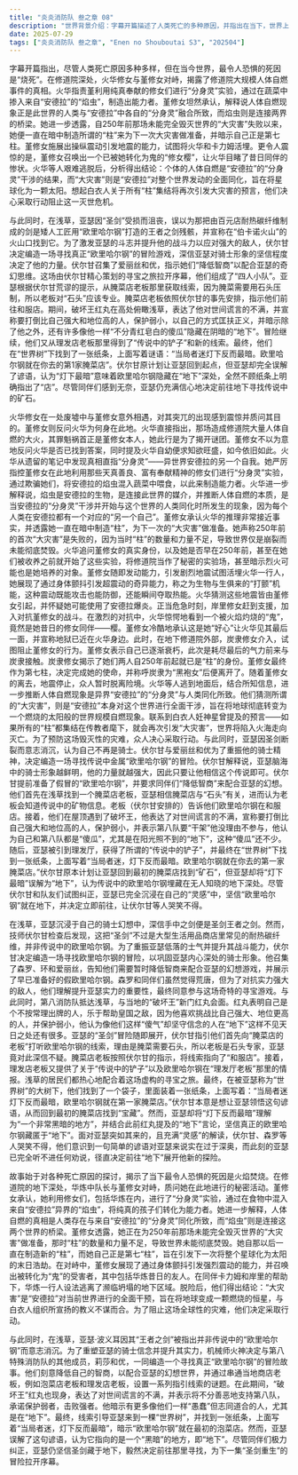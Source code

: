 ```yaml
---
title: "炎炎消防队 叁之章 08"
description: "世界背景介绍：字幕开篇描述了人类死亡的多种原因，并指出在当下，世界上最令人恐惧的死因是“烧死”。修女堇的真相揭露，火华与堇修女的对峙：火华修女在某处废墟中与堇修女相遇，对堇修女的出现感到惊讶并质问其目的。堇修女反问火华为何出现在此地。火华质问堇修女是否早知此地，并直接指出那场大火的罪魁祸首就是堇修女，来到这里是为了寻找答案。堇修女则反问火华是否已找到答案。修女堇的真相揭露，“分身灵”与焰虫实验：火华从遗留的笔记中得知答案是“分身灵”。她指控堇修女在此处利用纯真无邪的修女们进行“分身灵”实验，通过欺骗这些富有牺牲精神的孩子来制造能力者，具体做法是将安德拉的焰虫混入蔬菜中喂给她们。火华解释道，焰虫是安德拉的生物，是通往此世界的桥梁。她推断人体自燃现象的真相是，当安德拉的“分身灵”干涉并开始与这个世界的人类同化时所发生的现象，因为每个存在于世的人，在安德拉都有一个“另一个自己”。修女堇的真相揭露，堇修女的身份与“大灾害”计划：堇修女承认火华的推理接近正确答案。她透露，她一直在秘密制造“柱”，为下一次“大灾害”做准备，并声称第一次“大灾害”（250年前）是一场失败，因为“柱”的数量和力量不足，导致世界崩裂但未彻底燃烧殆尽。火华质问堇修女的真实身份，以及她是否从250年前，甚至在她们被收养之前就开始了这些实验，将修道院作为实验场。修女堇的真相揭露，堇修女的能力与“柱”的集结：堇修女发动能力，引发强烈地震试图活埋火华等人。她展现出通过颤抖引发超震动的能力，并称其为生物与生俱来的“打颤”机能。火华猜测这些地震也是堇修女引起的，并怀疑她可能使用了安德拉爆炎。随后，岸里修女赶来支援，帮助火华等人对抗堇修女。修女堇的真相揭露，昔日修女变为鬼：在对抗中，火华看到了一个被火焰灼烧的“鬼”，是她过去认识的修女——樱。堇修女承认这是她好心让火华见最后一面，并说地狱已近在火华身边。修女堇的真相揭露，逃离地下修道院：在外部的炭隶修女介入，试图阻止堇修女的行为。堇修女表示她已逐渐腐朽，此次是使尽最后力气来与炭隶接触。炭隶修女透露她和堇修女从250年前就已成为“柱”。堇修女最终作为第七柱，决定完成她的职责，并称呼炭隶为“黑袍女”。随着堇修女的离开，地震停止，众人暂时脱险。修女堇的真相揭露，人体自燃与“大灾害”的真解：火华等人逃到地面后，进一步推断人体自燃现象是异界“安德拉”的“分身灵”与人类同化所致。他们猜测“大灾害”则是“安德拉”本身对世界整体进行干涉，将地球变成太阳的世界规模自燃现象。联系到白衣人妊神星曾说过的话——若所有“柱”都集结到传教者旗下，就会再次引发“大灾害”，世界将陷入火海灭亡。为了预防这场灾难，众人决定采取行动。亚瑟的圣剑冒险，亚瑟的“圣剑”与伏尔甘的计划：在浅草，亚瑟沉浸在自己的骑士幻想中，认为自己是骑士并手持圣剑。伏尔甘检查了亚瑟的“圣剑”，认为那只是耐热碳纤维，并非真正的欧里哈尔钢。为了让亚瑟重新振作并提升实力，伏尔甘决定编造一个寻找欧里哈尔钢的传说，以此来增强亚瑟脑海中骑士的形象。亚瑟的圣剑冒险，寻求欧里哈尔钢的线索：伏尔甘召集了森罗、环和爱丽丝，告知他们需要降低智商来配合亚瑟的幻想游戏。他已经准备好了欧里哈尔钢的冒牌货，并决定开始一场寻找传说金属的游戏。亚瑟接到任务后，一行人首先去询问“腌菜店的老板”关于欧里哈尔钢的情报，因为伏尔甘解释腌菜需要石头，所以腌菜店老板是石头方面的专家。亚瑟的圣剑冒险，森罗与第八队的支援：森罗与第八队的人员来到浅草，与破坏王（新门红丸）交流。破坏王表示他是个异类，乐意协助皇国之敌，并准备好与第八队一同对抗敌人，因为他喜欢打倒比自己地位高、比自己强的人，保护弱小之人，并认为这种“傻瓜”在阳光照不到的“地下”还有不少。亚瑟的圣剑冒险，浅草居民的协助与亚瑟的推理：腌菜店老板按照伏尔甘的指示，告诉亚瑟欧里哈尔钢在“和服店”。接着，理发店老板又给出了关于“传说中的铲子”和欧里哈尔钢在“理发厅老板”那里的线索。最后，在一棵被称作“世界树”的树下，他们找到了一个袋子，里面装着一张纸条，上面写着“当局者迷 灯下反而最暗，欧里哈尔钢就在第一家腌菜店”。亚瑟的圣剑冒险，亚瑟的最终目的地：伏尔甘本意是让亚瑟通过纸条上的提示“灯下反而最暗”联想到最开始的腌菜店。然而，亚瑟将“灯下反而最暗”理解为“很暗的地方”，结合之前破坏王的言论，他将“地下”作为寻找欧里哈尔钢的最终目的地。伏尔甘等人对此感到无奈，因为亚瑟的理解能力让他们始料未及，但他此刻灵感源源不绝，已听不进旁人劝说。下集预告：亚瑟即将出发前往地下寻找圣剑，预告标题为“圣剑重生”。"
date: 2025-07-29
tags: ["炎炎消防队 叁之章", "Enen no Shouboutai S3", "202504"]
---
```


字幕开篇指出，尽管人类死亡原因多种多样，但在当今世界，最令人恐惧的死因是“烧死”。在修道院深处，火华修女与堇修女对峙，揭露了修道院大规模人体自燃事件的真相。火华指责堇利用纯真奉献的修女们进行“分身灵”实验，通过在蔬菜中掺入来自“安德拉”的“焰虫”，制造出能力者。堇修女坦然承认，解释说人体自燃现象正是此世界的人类与“安德拉”中各自的“分身灵”融合所致，而焰虫则是连接两界的桥梁。她进一步透露，自250年前那场未能完全毁灭世界的“大灾害”失败以来，她便一直在暗中制造所谓的“柱”来为下一次大灾害做准备，并暗示自己正是第七柱。堇修女施展出操纵震动引发地震的能力，试图将火华和卡力姆活埋。更令人震惊的是，堇修女召唤出一个已被她转化为鬼的“修女樱”，让火华目睹了昔日同伴的惨状。火华等人艰难逃脱后，分析得出结论：个体的人体自燃是“安德拉”的“分身灵”干涉的结果，而“大灾害”则是“安德拉”对整个世界发动的全面同化，旨在将星球化为一颗太阳。想起白衣人关于所有“柱”集结将再次引发大灾害的预言，他们决心采取行动阻止这一灭世危机。

与此同时，在浅草，亚瑟因“圣剑”受损而沮丧，误以为那把由百元店耐热碳纤维制成的剑是矮人工匠用“欧里哈尔钢”打造的王者之剑残骸，并宣称在“伯卡诺火山”的火山口找到它。为了激发亚瑟的斗志并提升他的战斗力以应对强大的敌人，伏尔甘决定编造一场寻找真正“欧里哈尔钢”的冒险游戏，深信亚瑟对骑士形象的坚信程度决定了他的力量。伏尔甘召集了爱丽丝和优，指示她们“降低智商”以配合亚瑟的奇幻思维。这场由伏尔甘精心策划的寻宝之旅拉开序幕，他们组成了“四人小队”。亚瑟根据伏尔甘荒谬的提示，从腌菜店老板那里获取线索，因为腌菜需要用石头压制，所以老板对“石头”应该专业。腌菜店老板依照伏尔甘的事先安排，指示他们前往和服店。期间，破坏王红丸在高处俯瞰浅草，表达了他对世间谎言的不满，并宣称要打倒比自己强大和地位高的人，保护弱小，以自己的方式匡扶正义，并暗示除了他之外，还有许多像他一样“不分青红皂白的傻瓜”隐藏在阴暗的“地下”。冒险继续，他们又从理发店老板那里得到了“传说中的铲子”和新的线索。最终，他们在“世界树”下找到了一张纸条，上面写着谜语：“当局者迷灯下反而最暗。欧里哈尔钢就在你去的第1家腌菜店”。伏尔甘原计划让亚瑟回到起点，但亚瑟却完全误解了谚语，认为“灯下最暗”意味着欧里哈尔钢隐藏在“地下”深处，全然不顾纸条上明确指出了“店”。尽管同伴们感到无奈，亚瑟仍充满信心地决定前往地下寻找传说中的矿石。

火华修女在一处废墟中与堇修女意外相遇，对其突兀的出现感到震惊并质问其目的。堇修女则反问火华为何身在此地。火华直接指出，那场造成修道院大量人体自燃的大火，其罪魁祸首正是堇修女本人，她此行是为了揭开谜团。堇修女不以为意地反问火华是否已找到答案，同时提及火华自幼便求知欲旺盛，如今依旧如此。火华从遗留的笔记中发现真相直指“分身灵”——异世界安德拉的另一个自我。她严厉指控堇修女在此地利用那些天真善良、富有奉献精神的修女们进行“分身灵”实验，通过欺骗她们，将安德拉的焰虫混入蔬菜中喂食，以此来制造能力者。火华进一步解释说，焰虫是安德拉的生物，是连接此世界的媒介，并推断人体自燃的本质，是当安德拉的“分身灵”干涉并开始与这个世界的人类同化时所发生的现象，因为每个人类在安德拉都有一个对应的“另一个自己”。堇修女承认火华的推理非常接近事实，并透露她一直在暗中制造“柱”，为下一次的“大灾害”做准备。她声称250年前的首次“大灾害”是失败的，因为当时“柱”的数量和力量不足，导致世界仅是崩裂而未能彻底焚毁。火华追问堇修女的真实身份，以及她是否早在250年前，甚至在她们被收养之前就开始了这些实验，将修道院当作了秘密的实验场，甚至暗示烈火可能也是她培养的对象。堇修女随即发动能力，引发剧烈地震试图活埋火华一行人，她展现了通过身体颤抖引发超震动的奇异能力，称之为生物与生俱来的“打颤”机能，这种震动既能攻击也能防御，还能瞬间夺取热能。火华猜测这些地震皆由堇修女引起，并怀疑她可能使用了安德拉爆炎。正当危急时刻，岸里修女赶到支援，加入对抗堇修女的战斗。在激烈的对抗中，火华惊愕地看到一个被火焰灼烧的“鬼”，竟然是她昔日的修女同伴——樱。堇修女冷酷地承认这是她“好心”让火华见其最后一面，并宣称地狱已近在火华身边。此时，在地下修道院外部，炭隶修女介入，试图阻止堇修女的行为。堇修女表示自己已逐渐衰朽，此次是耗尽最后的气力前来与炭隶接触。炭隶修女揭示了她们两人自250年前起就已是“柱”的身份。堇修女最终作为第七柱，决定完成她的使命，并称呼炭隶为“黑袍女”后便离开了。随着堇修女的离去，地震停止，众人暂时脱离险境。火华等人逃到地面后，结合所知信息，进一步推断人体自燃现象是异界“安德拉”的“分身灵”与人类同化所致。他们猜测所谓的“大灾害”，则是“安德拉”本身对这个世界进行全面干涉，旨在将地球彻底转变为一个燃烧的太阳般的世界规模自燃现象。联系到白衣人妊神星曾提及的预言——如果所有的“柱”都集结在传教者麾下，就会再次引发“大灾害”，世界将陷入火海走向灭亡。为了预防这场毁灭性的灾难，众人决心采取行动。与此同时，亚瑟因圣剑断裂而意志消沉，认为自己不再是骑士。伏尔甘与爱丽丝和优为了重振他的骑士精神，决定编造一场寻找传说中金属“欧里哈尔钢”的冒险。伏尔甘解释说，亚瑟脑海中的骑士形象越鲜明，他的力量就越强大，因此只要让他相信这个传说即可。伏尔甘提前准备了假冒的“欧里哈尔钢”，并要求同伴们“降低智商”来配合亚瑟的幻想。他们首先在浅草找到一个腌菜店老板，亚瑟相信腌菜店与“石头”有关，进而认为老板会知道传说中的矿物信息。老板（伏尔甘安排的）告诉他们欧里哈尔钢在和服店。接着，他们在屋顶遇到了破坏王，他表达了对世间谎言的不满，宣称要打倒比自己强大和地位高的人，保护弱小，并表示第八队要“干架”他没理由不参与，他认为自己和第八队都是“傻瓜”，尤其是在阳光照不到的“地下”，这种“傻瓜”还不少。随后，亚瑟被引到理发厅，获得了所谓的“传说中的铲子”，并最终在“世界树”下找到一张纸条，上面写着“当局者迷，灯下反而最暗。欧里哈尔钢就在你去的第一家腌菜店。”伏尔甘原本计划让亚瑟回到最初的腌菜店找到“矿石”，但亚瑟却将“灯下最暗”误解为“地下”，认为传说中的欧里哈尔钢埋藏在无人知晓的地下深处。尽管伏尔甘和队友们试图纠正，亚瑟已完全沉浸在自己的“灵感”中，坚信“欧里哈尔钢”就在地下，并决定立即前往，让伏尔甘等人哭笑不得。

在浅草，亚瑟沉浸于自己的骑士幻想中，深信手中之剑便是圣剑王者之剑。然而，技师伏尔甘检查后发现，这把“圣剑”不过是大型生活用品商店里常见的耐热碳纤维，并非传说中的欧里哈尔钢。为了重振亚瑟低落的士气并提升其战斗能力，伏尔甘决定编造一场寻找欧里哈尔钢的冒险，以巩固亚瑟内心深处的骑士形象。他召集了森罗、环和爱丽丝，告知他们需要暂时降低智商来配合亚瑟的幻想游戏，并展示了早已准备好的假欧里哈尔钢。森罗和同伴们虽然觉得荒唐，但为了对抗实力强大的敌人，他们理解提升亚瑟实力的重要性，最终同意参与这场奇特的寻宝游戏。与此同时，第八消防队抵达浅草，与当地的“破坏王”新门红丸会面。红丸表明自己是个不按常理出牌的人，乐于帮助皇国之敌，因为他喜欢挑战比自己强大、地位更高的人，并保护弱小，他认为像他们这样“傻气”却坚守信念的人在“地下”这样不见天日之处还有很多。亚瑟的“圣剑”冒险随即展开，伏尔甘指引他们首先向“腌菜店的老板”打听欧里哈尔钢的线索，理由是腌菜需要石头，所以老板是石头专家，亚瑟竟对此深信不疑。腌菜店老板按照伏尔甘的指示，将线索指向了“和服店”。接着，理发店老板又提供了关于“传说中的铲子”以及欧里哈尔钢在“理发厅老板”那里的情报。浅草的居民们都热心地配合着这场虚构的寻宝之旅。最终，在被亚瑟称为“世界树”的大树下，他们找到了一个袋子，里面装着一张纸条，上面写着：“当局者迷灯下反而最暗，欧里哈尔钢就在第一家腌菜店。”伏尔甘本意是想让亚瑟领悟这句谚语，从而回到最初的腌菜店找到“宝藏”。然而，亚瑟却将“灯下反而最暗”理解为“一个非常黑暗的地方”，并结合此前红丸提及的“地下”言论，坚信真正的欧里哈尔钢藏匿于“地下”。面对亚瑟突如其来的，且充满“灵感”的解读，伏尔甘、森罗等人哭笑不得，他们意识到一句简单的谚语对亚瑟来说实在过于深奥，而此刻的亚瑟已完全听不进任何劝说，径直决定前往“地下”展开他新的探险。

故事始于对各种死亡原因的探讨，揭示了当下最令人恐惧的死因是火焰焚烧。在修道院的地下深处，华炼中队长与堇修女对峙，质问她在此地进行的秘密活动。堇修女承认，她利用修女们，包括华炼在内，进行了“分身灵”实验，通过在食物中混入来自“安德拉”异界的“焰虫”，将纯真的孩子们转化为能力者。她进一步解释，人体自燃的真相是人类存在与来自“安德拉”的“分身灵”同化所致，而“焰虫”则是连接这两个世界的桥梁。堇修女透露，她正在为250年前那场未能完全毁灭世界的“大灾害”做准备，那时“柱”的数量和力量不足，导致世界未能彻底焚毁。她自那以后一直在制造新的“柱”，而她自己正是第七“柱”，旨在引发下一次将整个星球化为太阳的末日浩劫。在对峙中，堇修女展现了通过身体颤抖引发强烈震动的能力，并召唤出被转化为“鬼”的受害者，其中包括华炼昔日的友人。在同伴卡力姆和岸里的帮助下，华炼一行人设法逃离了濒临坍塌的地下区域。脱险后，他们得出结论：“大灾害”是“安德拉”对当前世界进行的全面干预，旨在将地球变成一颗燃烧的恒星，与白衣人组织所宣扬的教义不谋而合。为了阻止这场全球性的灾难，他们决定采取行动。

与此同时，在浅草，亚瑟·波义耳因其“王者之剑”被指出并非传说中的“欧里哈尔钢”而意志消沉。为了重塑亚瑟的骑士信念并提升其实力，机械师火神决定与第八特殊消防队的其他成员，莉莎和优，一同编造一个寻找真正“欧里哈尔钢”的冒险故事。他们刻意降低自己的智商，以配合亚瑟的幻想世界，并通过串通当地商店老板，例如泡菜店老板和理发店老板，设置一系列指引线索的谜题。在此期间，“破坏王”红丸也现身，表达了对世间谎言的不满，并表示将不分善恶地支持第八队，承诺保护弱者，击败强者。他暗示有更多像他们一样“愚蠢”但志同道合的人，尤其是在“地下”。最终，线索引导亚瑟来到一棵“世界树”，并找到一张纸条，上面写着“当局者迷，灯下反而最暗”，暗示“欧里哈尔钢”就在最初的泡菜店。然而，亚瑟误解了这句谚语，认为它指向的是一个“黑暗”的地方，即“地下”。尽管同伴们极力纠正，亚瑟仍坚信圣剑藏于地下，毅然决定前往那里寻找，为下一集“圣剑重生”的冒险拉开序幕。